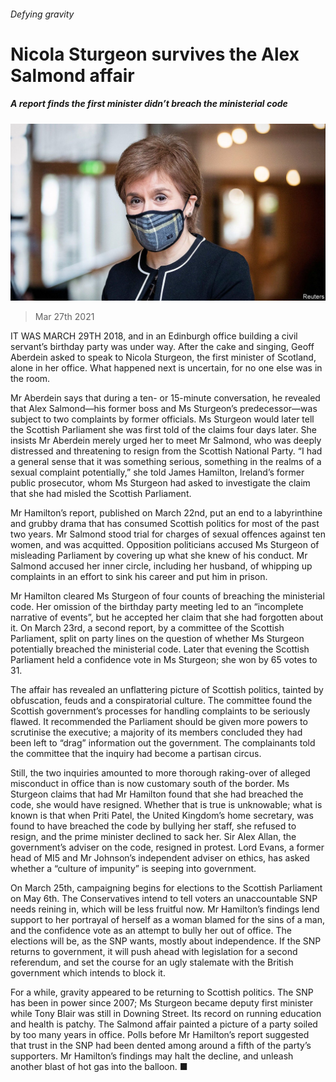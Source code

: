 ###### Defying gravity

# Nicola Sturgeon survives the Alex Salmond affair 

##### A report finds the first minister didn’t breach the ministerial code 

![image](images/20210327_brp503.jpg) 

> Mar 27th 2021 

IT WAS MARCH 29TH 2018, and in an Edinburgh office building a civil servant’s birthday party was under way. After the cake and singing, Geoff Aberdein asked to speak to Nicola Sturgeon, the first minister of Scotland, alone in her office. What happened next is uncertain, for no one else was in the room.

Mr Aberdein says that during a ten- or 15-minute conversation, he revealed that Alex Salmond—his former boss and Ms Sturgeon’s predecessor—was subject to two complaints by former officials. Ms Sturgeon would later tell the Scottish Parliament she was first told of the claims four days later. She insists Mr Aberdein merely urged her to meet Mr Salmond, who was deeply distressed and threatening to resign from the Scottish National Party. “I had a general sense that it was something serious, something in the realms of a sexual complaint potentially,” she told James Hamilton, Ireland’s former public prosecutor, whom Ms Sturgeon had asked to investigate the claim that she had misled the Scottish Parliament.


Mr Hamilton’s report, published on March 22nd, put an end to a labyrinthine and grubby drama that has consumed Scottish politics for most of the past two years. Mr Salmond stood trial for charges of sexual offences against ten women, and was acquitted. Opposition politicians accused Ms Sturgeon of misleading Parliament by covering up what she knew of his conduct. Mr Salmond accused her inner circle, including her husband, of whipping up complaints in an effort to sink his career and put him in prison.

Mr Hamilton cleared Ms Sturgeon of four counts of breaching the ministerial code. Her omission of the birthday party meeting led to an “incomplete narrative of events”, but he accepted her claim that she had forgotten about it. On March 23rd, a second report, by a committee of the Scottish Parliament, split on party lines on the question of whether Ms Sturgeon potentially breached the ministerial code. Later that evening the Scottish Parliament held a confidence vote in Ms Sturgeon; she won by 65 votes to 31.

The affair has revealed an unflattering picture of Scottish politics, tainted by obfuscation, feuds and a conspiratorial culture. The committee found the Scottish government’s processes for handling complaints to be seriously flawed. It recommended the Parliament should be given more powers to scrutinise the executive; a majority of its members concluded they had been left to “drag” information out the government. The complainants told the committee that the inquiry had become a partisan circus.

Still, the two inquiries amounted to more thorough raking-over of alleged misconduct in office than is now customary south of the border. Ms Sturgeon claims that had Mr Hamilton found that she had breached the code, she would have resigned. Whether that is true is unknowable; what is known is that when Priti Patel, the United Kingdom’s home secretary, was found to have breached the code by bullying her staff, she refused to resign, and the prime minister declined to sack her. Sir Alex Allan, the government’s adviser on the code, resigned in protest. Lord Evans, a former head of MI5 and Mr Johnson’s independent adviser on ethics, has asked whether a “culture of impunity” is seeping into government.

On March 25th, campaigning begins for elections to the Scottish Parliament on May 6th. The Conservatives intend to tell voters an unaccountable SNP needs reining in, which will be less fruitful now. Mr Hamilton’s findings lend support to her portrayal of herself as a woman blamed for the sins of a man, and the confidence vote as an attempt to bully her out of office. The elections will be, as the SNP wants, mostly about independence. If the SNP returns to government, it will push ahead with legislation for a second referendum, and set the course for an ugly stalemate with the British government which intends to block it.

For a while, gravity appeared to be returning to Scottish politics. The SNP has been in power since 2007; Ms Sturgeon became deputy first minister while Tony Blair was still in Downing Street. Its record on running education and health is patchy. The Salmond affair painted a picture of a party soiled by too many years in office. Polls before Mr Hamilton’s report suggested that trust in the SNP had been dented among around a fifth of the party’s supporters. Mr Hamilton’s findings may halt the decline, and unleash another blast of hot gas into the balloon. ■

